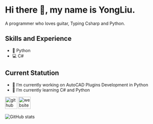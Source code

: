 # Hi there 👋, my name is YongLiu.
A programmer who loves guitar, Typing Csharp and Python.

## Skills and Experience
- 🐍 Python
- 💻 C#

## Current Statution
- 🔭 I’m currently working on AutoCAD Plugins Development in Python
- 🌱 I’m currently learning C# and Python 

  
[<img src='https://cdn.jsdelivr.net/npm/simple-icons@3.0.1/icons/github.svg' alt='github' height='40'>](https://github.com/guitarliu) [<img src='https://cdn.jsdelivr.net/npm/simple-icons@3.0.1/icons/icloud.svg' alt='website' height='40'>](guitarliu.github.io)  

![GitHub stats](https://github-readme-stats.vercel.app/api?username=guitarliu&show_icons=true)